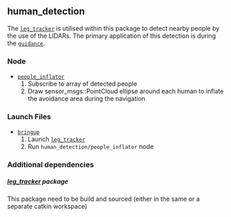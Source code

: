 ## human_detection

The [`leg_tracker`](https://github.com/angusleigh/leg_tracker/tree/kinetic) is utilised within this package to detect nearby people by the use of the LIDARs. The primary application of this detection is during the [`guidance`](../guidance).

### Node

+ [`people_inflator`](src/people_inflator.cpp)
	1) Subscribe to array of detected people
	2) Draw sensor_msgs::PointCloud ellipse around each human to inflate the avoidance area during the navigation

### Launch Files

+ [`bringup`](launch/bringup.launch)
	1) Launch [`leg_tracker`](https://github.com/angusleigh/leg_tracker)
	2) Run `human_detection/people_inflator` node

### Additional dependencies

##### [leg_tracker](https://github.com/angusleigh/leg_tracker) package

This package need to be build and sourced (either in the same or a separate catkin workspace)

